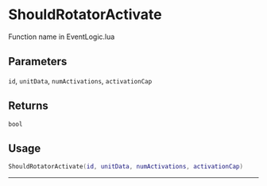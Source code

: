 # ShouldRotatorActivate
Function name in EventLogic.lua
## Parameters
`id`, `unitData`, `numActivations`, `activationCap`
## Returns
`bool`
## Usage
```lua
ShouldRotatorActivate(id, unitData, numActivations, activationCap)
```
---
